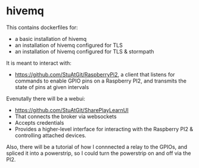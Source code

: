 # hivemq
This contains dockerfiles for:
 - a basic installation of hivemq
 - an installation of hivemq configured for TLS
 - an installation of hivemq configured for TLS & stormpath

It is meant to interact with:
 - https://github.com/StuAtGit/RaspberryPi2, a client that listens for commands to enable GPIO pins on a Raspberry PI2, and transmits the state of pins at given intervals
 
Evenutally there will be a webui:
- https://github.com/StuAtGit/SharePlayLearnUI 
- That connects the broker via websockets
- Accepts credentials
- Provides a higher-level interface for interacting with the Raspberry PI2 & controlling attached devices.

Also, there will be a tutorial of how I connnected a relay to the GPIOs, and spliced it into a powerstrip, so I could turn the powerstrip on and off via the PI2.
